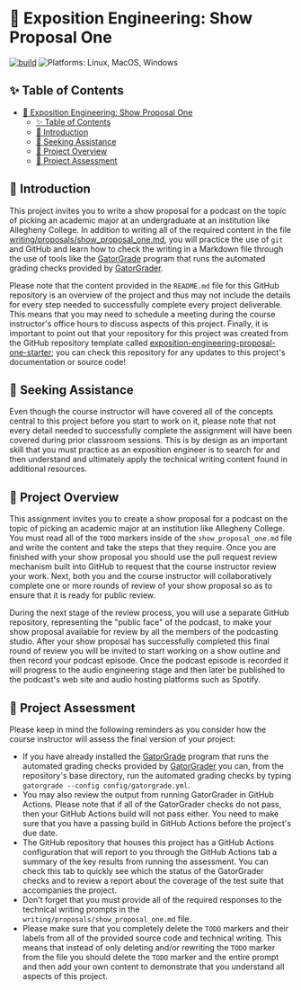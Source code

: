# 🎤 Exposition Engineering: Show Proposal One

[![build](../../actions/workflows/build.yml/badge.svg)](../../actions/)
![Platforms: Linux, MacOS, Windows](https://img.shields.io/badge/Platform-Linux%20%7C%20MacOS%20%7C%20Windows-blue.svg)

## ✨ Table of Contents

<!---toc start-->

* [🎤 Exposition Engineering: Show Proposal One](#-exposition-engineering-show-proposal-one)
  * [✨ Table of Contents](#-table-of-contents)
  * [🏁 Introduction](#-introduction)
  * [🤝 Seeking Assistance](#-seeking-assistance)
  * [🛫 Project Overview](#-project-overview)
  * [🐊 Project Assessment](#-project-assessment)

<!---toc end-->

## 🏁 Introduction

This project invites you to write a show proposal for a podcast on the topic of
picking an academic major at an undergraduate at an institution like Allegheny
College. In addition to writing all of the required content in the file
[writing/proposals/show_proposal_one.md](writing/proposals/show_proposal_one.md),
you will practice the use of `git` and GitHub and learn how to check the writing
in a Markdown file through the use of tools like the
[GatorGrade](https://github.com/GatorEducator/gatorgrade) program that runs the
automated grading checks provided by
[GatorGrader](https://github.com/GatorEducator/gatorgrader).

Please note that the content provided in the `README.md` file for this GitHub
repository is an overview of the project and thus may not include the details
for every step needed to successfully complete every project deliverable. This
means that you may need to schedule a meeting during the course instructor's
office hours to discuss aspects of this project. Finally, it is important to
point out that your repository for this project was created from the GitHub
repository template called
[exposition-engineering-proposal-one-starter](https://github.com/ExpositionEngineering/exposition-engineering-proposal-one-starter);
you can check this repository for any updates to this project's documentation or
source code!

## 🤝 Seeking Assistance

Even though the course instructor will have covered all of the concepts central
to this project before you start to work on it, please note that not every
detail needed to successfully complete the assignment will have been covered
during prior classroom sessions. This is by design as an important skill that
you must practice as an exposition engineer is to search for and then understand
and ultimately apply the technical writing content found in additional resources.

## 🛫 Project Overview

This assignment invites you to create a show proposal for a podcast on the topic
of picking an academic major at an institution like Allegheny College. You must
read all of the `TODO` markers inside of the `show_proposal_one.md` file and
write the content and take the steps that they require. Once you are finished
with your show proposal you should use the pull request review mechanism built
into GitHub to request that the course instructor review your work. Next, both
you and the course instructor will collaboratively complete one or more rounds
of review of your show proposal so as to ensure that it is ready for public
review.

During the next stage of the review process, you will use a separate GitHub
repository, representing the "public face" of the podcast, to make your show
proposal available for review by all the members of the podcasting studio. After
your show proposal has successfully completed this final round of review you
will be invited to start working on a show outline and then record your podcast
episode. Once the podcast episode is recorded it will progress to the audio
engineering stage and then later be published to the podcast's web site and
audio hosting platforms such as Spotify.

## 🐊 Project Assessment

Please keep in mind the following reminders as you consider how the course
instructor will assess the final version of your project:

- If you have already installed the
[GatorGrade](https://github.com/GatorEducator/gatorgrade) program that runs the
automated grading checks provided by
[GatorGrader](https://github.com/GatorEducator/gatorgrader) you can, from the
repository's base directory, run the automated grading checks by typing
`gatorgrade --config config/gatorgrade.yml`.
- You may also review the output from running GatorGrader in GitHub Actions.
Please note that if all of the GatorGrader checks do not pass, then your GitHub
Actions build will not pass either. You need to make sure that you have a
passing build in GitHub Actions before the project's due date.
- The GitHub repository that houses this project has a GitHub Actions
configuration that will report to you through the GitHub Actions tab a summary
of the key results from running the assessment. You can check this tab to
quickly see which the status of the GatorGrader checks and to review a report
about the coverage of the test suite that accompanies the project.
- Don't forget that you must provide all of the required responses to the
technical writing prompts in the `writing/proposals/show_proposal_one.md` file.
- Please make sure that you completely delete the `TODO` markers and their
labels from all of the provided source code and technical writing. This means
that instead of only deleting and/or rewriting the `TODO` marker from the file
you should delete the `TODO` marker and the entire prompt and then add your own
content to demonstrate that you understand all aspects of this project.
